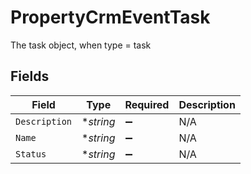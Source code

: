 # PropertyCrmEventTask

The task object, when type = task


## Fields

| Field              | Type               | Required           | Description        |
| ------------------ | ------------------ | ------------------ | ------------------ |
| `Description`      | **string*          | :heavy_minus_sign: | N/A                |
| `Name`             | **string*          | :heavy_minus_sign: | N/A                |
| `Status`           | **string*          | :heavy_minus_sign: | N/A                |